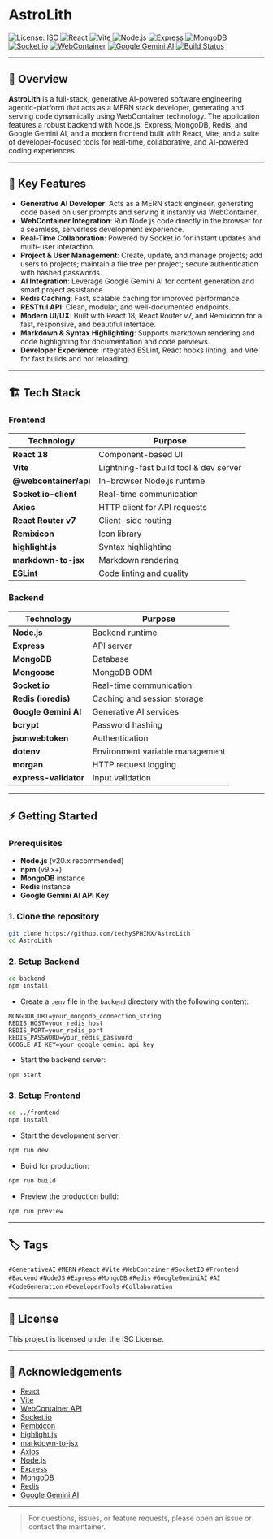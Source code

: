 # AstroLith

[![License: ISC](https://img.shields.io/badge/License-ISC-blue.svg)](LICENSE)
[![React](https://img.shields.io/badge/React-18.3.1-61dafb?logo=react)](https://react.dev/)
[![Vite](https://img.shields.io/badge/Vite-6.0.5-646cff?logo=vite)](https://vitejs.dev/)
[![Node.js](https://img.shields.io/badge/Node.js-20.x-brightgreen?logo=node.js)](https://nodejs.org/)
[![Express](https://img.shields.io/badge/Express-4.21.2-black?logo=express)](https://expressjs.com/)
[![MongoDB](https://img.shields.io/badge/MongoDB-8.8.4-47A248?logo=mongodb)](https://mongodb.com/)
[![Socket.io](https://img.shields.io/badge/Socket.io-4.8.1-black?logo=socket.io)](https://socket.io/)
[![WebContainer](https://img.shields.io/badge/WebContainer-API-ffcb05)](https://webcontainers.io/)
[![Google Gemini AI](https://img.shields.io/badge/Google%20Gemini%20AI-API%20Key-8E75B2?logo=google-gemini&logoColor=white)](https://ai.google.dev/)
[![Build Status](https://img.shields.io/badge/build-passing-brightgreen)](#)

---

## 🚀 Overview

**AstroLith** is a full-stack, generative AI-powered software engineering agentic-platform that acts as a MERN stack developer, generating and serving code dynamically using WebContainer technology. The application features a robust backend with Node.js, Express, MongoDB, Redis, and Google Gemini AI, and a modern frontend built with React, Vite, and a suite of developer-focused tools for real-time, collaborative, and AI-powered coding experiences.

---

## 🧩 Key Features

- **Generative AI Developer**: Acts as a MERN stack engineer, generating code based on user prompts and serving it instantly via WebContainer.
- **WebContainer Integration**: Run Node.js code directly in the browser for a seamless, serverless development experience.
- **Real-Time Collaboration**: Powered by Socket.io for instant updates and multi-user interaction.
- **Project & User Management**: Create, update, and manage projects; add users to projects; maintain a file tree per project; secure authentication with hashed passwords.
- **AI Integration**: Leverage Google Gemini AI for content generation and smart project assistance.
- **Redis Caching**: Fast, scalable caching for improved performance.
- **RESTful API**: Clean, modular, and well-documented endpoints.
- **Modern UI/UX**: Built with React 18, React Router v7, and Remixicon for a fast, responsive, and beautiful interface.
- **Markdown & Syntax Highlighting**: Supports markdown rendering and code highlighting for documentation and code previews.
- **Developer Experience**: Integrated ESLint, React hooks linting, and Vite for fast builds and hot reloading.

---

## 🏗️ Tech Stack

### Frontend

| Technology           | Purpose                                 |
|----------------------|-----------------------------------------|
| **React 18**         | Component-based UI                      |
| **Vite**             | Lightning-fast build tool & dev server  |
| **@webcontainer/api**| In-browser Node.js runtime              |
| **Socket.io-client** | Real-time communication                 |
| **Axios**            | HTTP client for API requests            |
| **React Router v7**  | Client-side routing                     |
| **Remixicon**        | Icon library                            |
| **highlight.js**     | Syntax highlighting                     |
| **markdown-to-jsx**  | Markdown rendering                      |
| **ESLint**           | Code linting and quality                |[#1][#6]

### Backend

| Technology                | Purpose                                 |
|---------------------------|-----------------------------------------|
| **Node.js**               | Backend runtime                         |
| **Express**               | API server                              |
| **MongoDB**               | Database                                |
| **Mongoose**              | MongoDB ODM                             |
| **Socket.io**             | Real-time communication                 |
| **Redis (ioredis)**       | Caching and session storage             |
| **Google Gemini AI**      | Generative AI services                  |
| **bcrypt**                | Password hashing                        |
| **jsonwebtoken**          | Authentication                          |
| **dotenv**                | Environment variable management         |
| **morgan**                | HTTP request logging                    |
| **express-validator**     | Input validation                        |[#1][#6]

---

## ⚡ Getting Started

### Prerequisites

- **Node.js** (v20.x recommended)
- **npm** (v9.x+)
- **MongoDB** instance
- **Redis** instance
- **Google Gemini AI API Key**

### 1. Clone the repository

```bash
git clone https://github.com/techySPHINX/AstroLith
cd AstroLith
```

### 2. Setup Backend

```bash
cd backend
npm install
```

- Create a `.env` file in the `backend` directory with the following content:
 ```
 MONGODB_URI=your_mongodb_connection_string
 REDIS_HOST=your_redis_host
 REDIS_PORT=your_redis_port
 REDIS_PASSWORD=your_redis_password
 GOOGLE_AI_KEY=your_google_gemini_api_key
 ```

- Start the backend server:
 ```bash
 npm start
 ```



### 3. Setup Frontend

```bash
cd ../frontend
npm install
```

- Start the development server:
 ```bash
 npm run dev
 ```

- Build for production:
 ```bash
 npm run build
 ```

- Preview the production build:
 ```bash
 npm run preview
 ```


---

## 🏷️ Tags

`#GenerativeAI` `#MERN` `#React` `#Vite` `#WebContainer` `#SocketIO` `#Frontend` `#Backend` `#NodeJS` `#Express` `#MongoDB` `#Redis` `#GoogleGeminiAI` `#AI` `#CodeGeneration` `#DeveloperTools` `#Collaboration`

---

## 📄 License

This project is licensed under the ISC License.

---

## 🙏 Acknowledgements

- [React](https://react.dev/)
- [Vite](https://vitejs.dev/)
- [WebContainer API](https://webcontainers.io/)
- [Socket.io](https://socket.io/)
- [Remixicon](https://remixicon.com/)
- [highlight.js](https://highlightjs.org/)
- [markdown-to-jsx](https://github.com/probablyup/markdown-to-jsx)
- [Axios](https://axios-http.com/)
- [Node.js](https://nodejs.org/)
- [Express](https://expressjs.com/)
- [MongoDB](https://mongodb.com/)
- [Redis](https://redis.io/)
- [Google Gemini AI](https://ai.google.dev/)

---

> For questions, issues, or feature requests, please open an issue or contact the maintainer.
